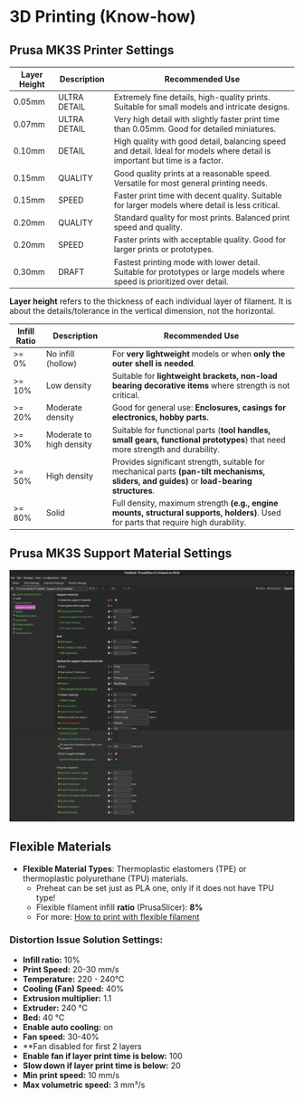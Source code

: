 # 3D Printing (Know-how)

## Prusa MK3S Printer Settings
 

| Layer   Height  | Description  | Recommended Use |
| ----- | ----- | ----- |
| 0.05mm  | ULTRA DETAIL  | Extremely fine details, high-quality prints. Suitable for small models and intricate designs.  |
| 0.07mm  | ULTRA DETAIL  | Very high detail with slightly faster print time than 0.05mm. Good for detailed miniatures.  |
| 0.10mm  | DETAIL  | High quality with good detail, balancing speed and detail. Ideal for models where detail is important but time is a factor.  |
| 0.15mm  | QUALITY  | Good quality prints at a reasonable speed. Versatile for most general printing needs.  |
| 0.15mm  | SPEED  | Faster print time with decent quality. Suitable for larger models where detail is less critical.  |
| 0.20mm  | QUALITY  | Standard quality for most prints. Balanced print speed and quality.  |
| 0.20mm  | SPEED  | Faster prints with acceptable quality. Good for larger prints or prototypes.  |
| 0.30mm  | DRAFT  | Fastest printing mode with lower detail. Suitable for prototypes or large models where speed is prioritized over detail.  |

**Layer height** refers to the thickness of each individual layer of filament. It is about the details/tolerance in the vertical dimension, not the horizontal.     
 

| Infill Ratio  | Description  | Recommended Use  |
| ----- | ----- | ----- |
| \>= 0%  | No infill (hollow)  | For **very lightweight** models or when **only the outer shell is needed**.  |
| \>= 10%  | Low density  | Suitable for **lightweight brackets, non-load bearing decorative items** where strength is not critical.   |
| \>= 20%  | Moderate density  | Good for general use: **Enclosures, casings for electronics, hobby parts.**  |
| \>= 30%  | Moderate to high density  | Suitable for functional parts (**tool handles, small gears, functional prototypes**) that need more strength and durability.  |
| \>= 50%  | High density  | Provides significant strength, suitable for mechanical parts **(pan-tilt mechanisms, sliders, and guides)** or **load-bearing structures**.   |
| \>= 80%  | Solid  | Full density, maximum strength **(e.g., engine mounts, structural supports, holders)**. Used for parts that require high durability.   |


## Prusa MK3S Support Material Settings

![Ideal Support Settings](./images/support_settings.jpg)

## Flexible Materials
 

* **Flexible Material Types**: Thermoplastic elastomers (TPE) or thermoplastic polyurethane (TPU) materials.   
  * Preheat can be set just as PLA one, only if it does not have TPU type\!   
  * Flexible filament infill **ratio** (PrusaSlicer): **8%**   
  * For more: [How to print with flexible filament](https://blog.prusa3d.com/how-to-print-with-flexible-filament_29672/)

   
### Distortion Issue Solution Settings:

* **Infill ratio:** 10%   
* **Print Speed:** 20-30 mm/s   
* **Temperature:** 220 \- 240°C   
* **Cooling (Fan) Speed:** 40%   
* **Extrusion multiplier:** 1.1   
* **Extruder:** 240 °C   
* **Bed:** 40 °C   
* **Enable auto cooling:** on   
* **Fan speed:** 30-40% 
* **Fan disabled for first 2 layers
* **Enable fan if layer print time is below:** 100   
* **Slow down if layer print time is below:** 20   
* **Min print speed:** 10 mm/s   
* **Max volumetric speed:** 3 mm³/s 

